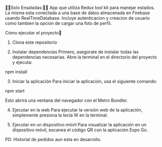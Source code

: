 🍅🥬Solo Ensaladas:🥕🥑
App que utiliza Redux tool kit para manejar estados.
La misma esta conectada a una base de datos almacenada en Firebase usando RealTimeDatabase.
Incluye autenticacion y creacion de usuario como tambien la opcion de cargar una foto de perfil.

Cómo ejecutar el proyecto🚀

1. Clona este repositorio

2. Instalar dependencias
Primero, asegúrate de instalar todas las dependencias necesarias. Abre la terminal en el directorio del proyecto y ejecuta:

npm install

3. Iniciar la aplicación
Para iniciar la aplicación, usa el siguiente comando:

npm start

Esto abrirá una ventana del navegador con el Metro Bundler.

4. Ejecutar en la web
Para ejecutar la versión web de la aplicación, simplemente presiona la tecla W en la terminal.

5. Ejecutar en un dispositivo móvil
Para visualizar la aplicación en un dispositivo móvil, escanea el código QR con la aplicación Expo Go.

PD: Historial de pedidos aun esta en desarrollo.
